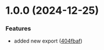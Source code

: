 # 1.0.0 (2024-12-25)


### Features

* added new export ([404fbaf](https://github.com/gaurav404/math/commit/404fbafa096890ecc9735435fc0c132ac81c9082))
